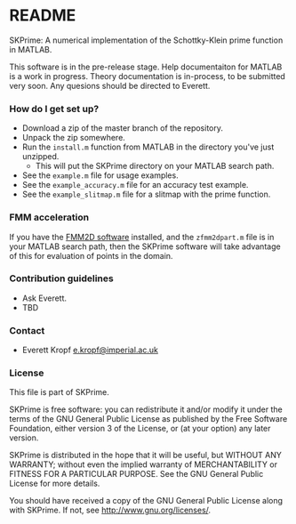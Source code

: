 # README #

SKPrime: A numerical implementation of the Schottky-Klein prime function in MATLAB.

This software is in the pre-release stage. Help documentaiton for MATLAB is a work in progress. Theory documentation is in-process, to be submitted very soon. Any quesions should be directed to Everett.

### How do I get set up? ###

* Download a zip of the master branch of the repository.
* Unpack the zip somewhere.
* Run the `install.m` function from MATLAB in the directory you've just unzipped.
    * This will put the SKPrime directory on your MATLAB search path.
* See the `example.m` file for usage examples.
* See the `example_accuracy.m` file for an accuracy test example.
* See the `example_slitmap.m` file for a slitmap with the prime function.

### FMM acceleration ###

If you have the [FMM2D software](http://www.cims.nyu.edu/cmcl/fmm2dlib/fmm2dlib.html) installed, and the `zfmm2dpart.m` file is in your MATLAB search path, then the SKPrime software will take advantage of this for evaluation of points in the domain.

### Contribution guidelines ###

* Ask Everett.
* TBD

### Contact ###

* Everett Kropf <e.kropf@imperial.ac.uk>

### License ###

This file is part of SKPrime.

SKPrime is free software: you can redistribute it and/or modify
it under the terms of the GNU General Public License as published by
the Free Software Foundation, either version 3 of the License, or
(at your option) any later version.

SKPrime is distributed in the hope that it will be useful,
but WITHOUT ANY WARRANTY; without even the implied warranty of
MERCHANTABILITY or FITNESS FOR A PARTICULAR PURPOSE.  See the
GNU General Public License for more details.

You should have received a copy of the GNU General Public License
along with SKPrime.  If not, see <http://www.gnu.org/licenses/>.

